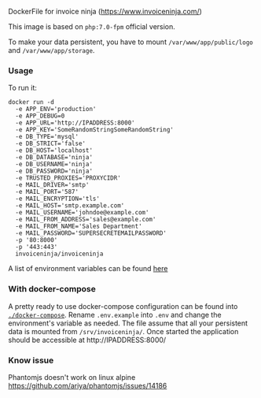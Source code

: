 DockerFile for invoice ninja (https://www.invoiceninja.com/)

This image is based on `php:7.0-fpm` official version.

To make your data persistent, you have to mount `/var/www/app/public/logo` and `/var/www/app/storage`.


### Usage

To run it:

```
docker run -d
  -e APP_ENV='production'
  -e APP_DEBUG=0
  -e APP_URL='http://IPADDRESS:8000'
  -e APP_KEY='SomeRandomStringSomeRandomString'
  -e DB_TYPE='mysql'
  -e DB_STRICT='false'
  -e DB_HOST='localhost'
  -e DB_DATABASE='ninja'
  -e DB_USERNAME='ninja'
  -e DB_PASSWORD='ninja'
  -e TRUSTED_PROXIES='PROXYCIDR'
  -e MAIL_DRIVER='smtp'
  -e MAIL_PORT='587'
  -e MAIL_ENCRYPTION='tls'
  -e MAIL_HOST='smtp.example.com'
  -e MAIL_USERNAME='johndoe@example.com'
  -e MAIL_FROM_ADDRESS='sales@example.com'
  -e MAIL_FROM_NAME='Sales Department'
  -e MAIL_PASSWORD='SUPERSECRETEMAILPASSWORD'
  -p '80:8000'
  -p '443:443'
  invoiceninja/invoiceninja
```
A list of environment variables can be found [here](https://github.com/invoiceninja/invoiceninja/blob/master/.env.example)


### With docker-compose

A pretty ready to use docker-compose configuration can be found into [`./docker-compose`](https://github.com/invoiceninja/dockerfiles/tree/master/docker-compose).
Rename `.env.example` into `.env` and change the environment's variable as needed.
The file assume that all your persistent data is mounted from `/srv/invoiceninja/`.
Once started the application should be accessible at http://IPADDRESS:8000/

### Know issue

Phantomjs doesn't work on linux alpine https://github.com/ariya/phantomjs/issues/14186
